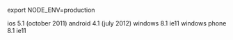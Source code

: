 export NODE_ENV=production

ios 5.1 (october 2011)
android 4.1 (july 2012)
windows 8.1 ie11
windows phone 8.1 ie11